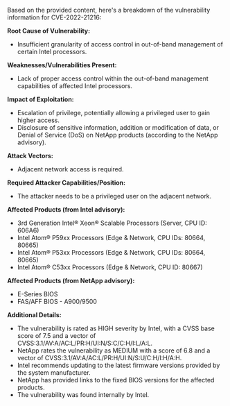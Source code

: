 Based on the provided content, here's a breakdown of the vulnerability information for CVE-2022-21216:

**Root Cause of Vulnerability:**
*   Insufficient granularity of access control in out-of-band management of certain Intel processors.

**Weaknesses/Vulnerabilities Present:**
*   Lack of proper access control within the out-of-band management capabilities of affected Intel processors.

**Impact of Exploitation:**
*   Escalation of privilege, potentially allowing a privileged user to gain higher access.
*   Disclosure of sensitive information, addition or modification of data, or Denial of Service (DoS) on NetApp products (according to the NetApp advisory).

**Attack Vectors:**
*   Adjacent network access is required.

**Required Attacker Capabilities/Position:**
*   The attacker needs to be a privileged user on the adjacent network.

**Affected Products (from Intel advisory):**
*   3rd Generation Intel® Xeon® Scalable Processors (Server, CPU ID: 606A6)
*   Intel Atom® P59xx Processors (Edge & Network, CPU IDs: 80664, 80665)
*   Intel Atom® P53xx Processors (Edge & Network, CPU IDs: 80664, 80665)
*   Intel Atom® C53xx Processors (Edge & Network, CPU ID: 80667)
   
**Affected Products (from NetApp advisory):**
*   E-Series BIOS
*   FAS/AFF BIOS - A900/9500

**Additional Details:**
*   The vulnerability is rated as HIGH severity by Intel, with a CVSS base score of 7.5 and a vector of CVSS:3.1/AV:A/AC:L/PR:H/UI:N/S:C/C:H/I:L/A:L.
*   NetApp rates the vulnerability as MEDIUM with a score of 6.8 and a vector of CVSS:3.1/AV:A/AC:L/PR:H/UI:N/S:U/C:H/I:H/A:H.
*   Intel recommends updating to the latest firmware versions provided by the system manufacturer.
*   NetApp has provided links to the fixed BIOS versions for the affected products.
*   The vulnerability was found internally by Intel.